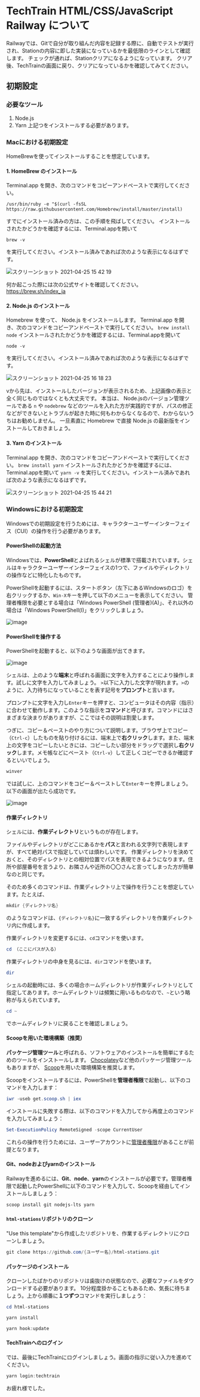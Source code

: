 # TechTrain HTML/CSS/JavaScript Railway について
Railwayでは、Gitで自分が取り組んだ内容を記録する際に、自動でテストが実行され、Stationの内容に即した実装になっているかを最低限のラインとして確認します。
チェックが通れば、Stationクリアになるようになっています。
クリア後、TechTrainの画面に戻り、クリアになっているかを確認してみてください。
## 初期設定
### 必要なツール
1. Node.js
2. Yarn
上記つをインストールする必要があります。
### Macにおける初期設定
HomeBrewを使ってインストールすることを想定しています。
#### 1. HomeBrew のインストール
Terminal.app を開き、次のコマンドをコピーアンドペーストで実行してください。

`/usr/bin/ruby -e "$(curl -fsSL https://raw.githubusercontent.com/Homebrew/install/master/install)`

すでにインストール済みの方は、この手順を飛ばしてください。
インストールされたかどうかを確認するには、Terminal.appを開いて

`brew -v`

を実行してください。インストール済みであれば次のような表示になるはずです。

![スクリーンショット 2021-04-25 15 42 19](https://user-images.githubusercontent.com/16362021/115983568-eba85d80-a5dc-11eb-9e1a-49462edc2d46.png)

何か起こった際には次の公式サイトを確認してください。
https://brew.sh/index_ja
#### 2. Node.js のインストール
Homebrew を使って、 Node.js をインストールします。
Terminal.app を開き、次のコマンドをコピーアンドペーストで実行してください。
`brew install node`
インストールされたかどうかを確認するには、Terminal.appを開いて

`node -v`

を実行してください。インストール済みであれば次のような表示になるはずです。

![スクリーンショット 2021-04-25 16 18 23](https://user-images.githubusercontent.com/16362021/115984382-deda3880-a5e1-11eb-9da3-97c71ad5863b.png)

vから先は、インストールしたバージョンが表示されるため、上記画像の表示と全く同じものではなくとも大丈夫です。
本当は、 Node.jsのバージョン管理ツールである `n` や `nodebrew` などのツールを入れた方が実践的ですが、パスの修正などができないとトラブルが起きた時に何もわからなくなるので、わからないうちはお勧めしません。
一旦素直に Homebrew で直接 Node.js の最新版をインストールしておきましょう。

#### 3. Yarn のインストール

Terminal.app を開き、次のコマンドをコピーアンドペーストで実行してください。
`brew install yarn`
インストールされたかどうかを確認するには、Terminal.appを開いて
`yarn -v`
を実行してください。インストール済みであれば次のような表示になるはずです。

![スクリーンショット 2021-04-25 15 44 21](https://user-images.githubusercontent.com/16362021/115983603-28745480-a5dd-11eb-9636-bdf4d77ab796.png)

### Windowsにおける初期設定

Windowsでの初期設定を行うためには、キャラクターユーザーインターフェイス（CUI）の操作を行う必要があります。

#### PowerShellの起動方法

Windowsでは、**PowerShell**とよばれるシェルが標準で搭載されています。シェルはキャラクターユーザーインターフェイスの1つで、ファイルやディレクトリの操作などに特化したものです。

PowerShellを起動するには、スタートボタン（左下にあるWindowsのロゴ）を右クリックするか、`Win-X`キーを押して以下のメニューを表示してください。
管理者権限を必要とする場合は「Windows PowerShell (管理者)(A)」、それ以外の場合は「Windows PowerShell(I)」をクリックしましょう。

![image](https://user-images.githubusercontent.com/298748/115985113-42199a00-a5e5-11eb-9f7c-85c19f73666b.png)

#### PowerShellを操作する

PowerShellを起動すると、以下のような画面が出てきます。

![image](https://user-images.githubusercontent.com/298748/115985231-d2f07580-a5e5-11eb-9dd8-5e9751df590b.png)

シェルは、上のような**端末**と呼ばれる画面に文字を入力することにより操作します。試しに文字を入力してみましょう。
`>`以下に入力した文字が現れます。`>`のように、入力待ちになっていることを表す記号を**プロンプト**と言います。

プロンプトに文字を入力し`Enter`キーを押すと、コンピュータはその内容（指示）に合わせて動作します。このような指示を**コマンド**と呼びます。コマンドにはさまざまな決まりがありますが、ここではその説明は割愛します。

つぎに、コピー＆ペーストのやり方について説明します。ブラウザ上でコピー（`Ctrl-c`）したものを貼り付けるには、端末上で**右クリック**します。また、端末上の文字をコピーしたいときには、コピーしたい部分をドラッグで選択し**右クリック**します。メモ帳などにペースト（`Ctrl-v`）して正しくコピーできるか確認するといいでしょう。

```powershell
winver
```

では試しに、上のコマンドをコピー＆ペーストして`Enter`キーを押しましょう。以下の画面が出たら成功です。

![image](https://user-images.githubusercontent.com/298748/115985269-0206e700-a5e6-11eb-9394-9a50ed6e9d49.png)

#### 作業ディレクトリ

シェルには、**作業ディレクトリ**というものが存在します。

ファイルやディレクトリがどこにあるかを**パス**と言われる文字列で表現しますが、すべて絶対パスで指定していては煩わしいです。
作業ディレクトリを決めておくと、そのディレクトリとの相対位置でパスを表現できるようになります。住所や部屋番号を言うより、お隣さんや近所の〇〇さんと言ってしまった方が簡単なのと同じです。

そのため多くのコマンドは、作業ディレクトリ上で操作を行うことを想定しています。たとえば、

```powershell
mkdir {ディレクトリ名}
```

のようなコマンドは、`{ディレクトリ名}`に一致するディレクトリを作業ディレクトリ内に作成します。

作業ディレクトリを変更するには、`cd`コマンドを使います。

```powershell
cd （ここにパスが入る）
```

作業ディレクトリの中身を見るには、`dir`コマンドを使います。

```powershell
dir
```

シェルの起動時には、多くの場合ホームディレクトリが作業ディレクトリとして指定してあります。ホームディレクトリは頻繁に用いるものなので、`~`という略称が与えられています。

```powershell
cd ~
```

でホームディレクトリに戻ることを確認しましょう。

#### Scoopを用いた環境構築（推奨）

**パッケージ管理ツール**と呼ばれる、ソフトウェアのインストールを簡単にするためのツールをインストールします。
[Chocolatey](https://chocolatey.org/)など他のパッケージ管理ツールもありますが、
[Scoop](https://scoop.sh/)を用いた環境構築を推奨します。

Scoopをインストールするには、PowerShellを**管理者権限**で起動し、以下のコマンドを入力します：

```powershell
iwr -useb get.scoop.sh | iex
```

インストールに失敗する際は、以下のコマンドを入力してから再度上のコマンドを入力してみましょう：

```powershell
Set-ExecutionPolicy RemoteSigned -scope CurrentUser
```

これらの操作を行うためには、ユーザーアカウントに[管理者権限](https://support.microsoft.com/ja-jp/windows/63267a09-9926-991a-1c77-d203160c8563)があることが前提となります。

#### Git、nodeおよびyarnのインストール

Railwayを進めるには、**Git**、**node**、**yarn**のインストールが必要です。管理者権限で起動したPowerShellに以下のコマンドを入力して、Scoopを経由してインストールしましょう：

```powershell
scoop install git nodejs-lts yarn
```

#### `html-stations`リポジトリのクローン

"Use this template"から作成したリポジトリを、作業するディレクトリにクローンしましょう。

```powershell
git clone https://github.com/{ユーザー名}/html-stations.git
```

#### パッケージのインストール

クローンしたばかりのリポジトリは歯抜けの状態なので、必要なファイルをダウンロードする必要があります。
10分程度掛かることもあるため、気長に待ちましょう。上から順番に**１つずつ**コマンドを実行しましょう：

```powershell
cd html-stations
```

```powershell
yarn install
```

```powershell
yarn hook:update
```

#### TechTrainへのログイン

では、最後にTechTrainにログインしましょう。画面の指示に従い入力を進めてください。

```powershell
yarn login:techtrain
```

お疲れ様でした。